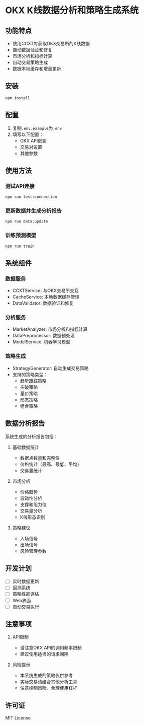 # OKX K线数据分析和策略生成系统

## 功能特点

- 使用CCXT库获取OKX交易所的K线数据
- 自动数据验证和修复
- 市场分析和指标计算
- 自动交易策略生成
- 数据本地缓存和增量更新

## 安装

```bash
npm install
```

## 配置

1. 复制`.env.example`为`.env`
2. 填写以下配置：
   - OKX API密钥
   - 交易对设置
   - 其他参数

## 使用方法

### 测试API连接

```bash
npm run test:connection
```

### 更新数据并生成分析报告

```bash
npm run data:update
```

### 训练预测模型

```bash
npm run train
```

## 系统组件

### 数据服务

- CCXTService: 与OKX交易所交互
- CacheService: 本地数据缓存管理
- DataValidator: 数据验证和修复

### 分析服务

- MarketAnalyzer: 市场分析和指标计算
- DataPreprocessor: 数据预处理
- ModelService: 机器学习模型

### 策略生成

- StrategyGenerator: 自动生成交易策略
- 支持的策略类型：
  - 趋势跟踪策略
  - 突破策略
  - 量价策略
  - 形态策略
  - 组合策略

## 数据分析报告

系统生成的分析报告包括：

1. 基础数据统计
   - 数据点数量和完整性
   - 价格统计（最高、最低、平均）
   - 交易量统计

2. 市场分析
   - 价格趋势
   - 波动性分析
   - 支撑和阻力位
   - 交易量分析
   - K线形态识别

3. 策略建议
   - 入场信号
   - 出场信号
   - 风险管理参数

## 开发计划

- [ ] 实时数据更新
- [ ] 回测系统
- [ ] 策略性能评估
- [ ] Web界面
- [ ] 自动交易执行

## 注意事项

1. API限制
   - 请注意OKX API的调用频率限制
   - 建议使用适当的请求间隔

2. 风险提示
   - 本系统生成的策略仅供参考
   - 实际交易请结合其他分析工具
   - 注意控制风险，合理使用杠杆

## 许可证

MIT License
